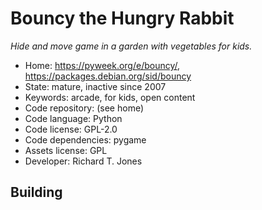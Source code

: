 # Bouncy the Hungry Rabbit

_Hide and move game in a garden with vegetables for kids._

- Home: https://pyweek.org/e/bouncy/, https://packages.debian.org/sid/bouncy
- State: mature, inactive since 2007
- Keywords: arcade, for kids, open content
- Code repository: (see home)
- Code language: Python
- Code license: GPL-2.0
- Code dependencies: pygame
- Assets license: GPL
- Developer: Richard T. Jones

## Building
